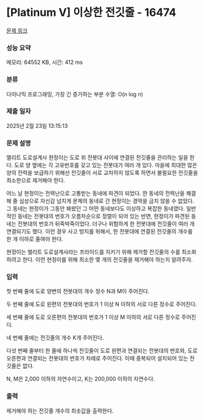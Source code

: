 # [Platinum V] 이상한 전깃줄 - 16474 

[문제 링크](https://www.acmicpc.net/problem/16474) 

### 성능 요약

메모리: 64552 KB, 시간: 412 ms

### 분류

다이나믹 프로그래밍, 가장 긴 증가하는 부분 수열: O(n log n)

### 제출 일자

2025년 2월 23일 13:15:13

### 문제 설명

<p>엘리트 도로설계사 현정이는 도로 위 전봇대 사이에 연결된 전깃줄을 관리하는 일을 한다. 도로 양 옆에는 각 고유번호를 갖고 있는 전봇대가 여러 개 있다. 마을에 최대한 많은 양의 전력을 보급하기 위해선 전깃줄이 서로 교차하지 않도록 하면서 불필요한 전깃줄을 최소한으로 제거해야 한다.</p>

<p>어느 날 현정이는 전력난으로 고통받는 동네에 파견이 되었다. 한 동네의 전력난을 해결해 줄 심상으로 자신감 넘치게 문제의 동네로 간 현정이는 경악을 금치 않을 수 없었다. 그 동네는 현정이가 그동안 봐왔던 그 어떤 동네보다도 이상하고 복잡한 동네였다. 일반적인 동네는 전봇대의 번호가 오름차순으로 정렬이 되어 있는 반면, 현정이가 파견된 동네는 전봇대의 번호가 뒤죽박죽이었다. 더구나 위험하게 한 전봇대에 전깃줄이 여러 개 연결되기도 했다. 이런 경우 사고 방지를 위해서, 한 전봇대에 연결된 전깃줄의 개수를 한 개 이하로 줄여야 한다.</p>

<p>현정이는 엘리트 도로설계사라는 프라이드를 지키기 위해 제거할 전깃줄의 수를 최소화하려고 한다. 이런 현정이를 위해 최소한 몇 개의 전깃줄을 제거해야 하는지 알려주자.</p>

### 입력 

 <p>첫 번째 줄에 도로 양변의 전봇대의 개수 정수 N과 M이 주어진다.</p>

<p>두 번째 줄에 도로 왼편의 전봇대의 번호가 1 이상 N 이하의 서로 다른 정수로 주어진다.</p>

<p>세 번째 줄에 도로 오른편의 전봇대의 번호가 1 이상 M 이하의 서로 다른 정수로 주어진다.</p>

<p>네 번째 줄에는 전깃줄의 개수 K개 주어진다.</p>

<p>다섯 번째 줄부터 한 줄에 하나씩 전깃줄이 도로 왼편과 연결되는 전봇대의 번호와, 도로 오른편과 연결되는 전봇대의 번호가 차례로 주어진다. 이때 중복되어 설치되어 있는 전깃줄은 없다.</p>

<p>N, M은 2,000 이하의 자연수이고, K는 200,000 이하의 자연수다. </p>

### 출력 

 <p>제거해야 하는 전깃줄 개수의 최솟값을 출력한다.</p>

